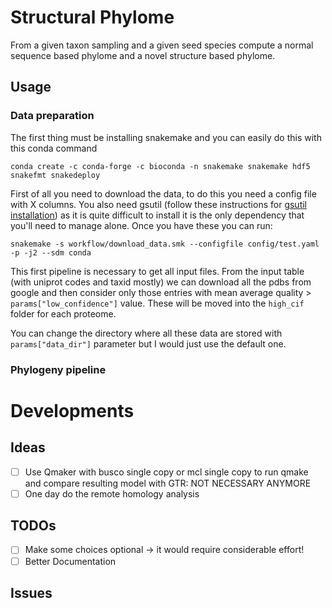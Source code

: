 # Structural Phylome

From a given taxon sampling and a given seed species compute a normal sequence based phylome and a novel structure based phylome.

## Usage

### Data preparation

The first thing must be installing snakemake and you can easily do this with this conda command

```
conda create -c conda-forge -c bioconda -n snakemake snakemake hdf5 snakefmt snakedeploy
```

First of all you need to download the data, to do this you need a config file with X columns. You also need gsutil (follow these instructions for [gsutil installation](https://cloud.google.com/storage/docs/gsutil_install)) as it is quite difficult to install it is the only dependency that you'll need to manage alone. Once you have these you can run:

`snakemake -s workflow/download_data.smk --configfile config/test.yaml -p -j2 --sdm conda`

This first pipeline is necessary to get all input files. From the input table (with uniprot codes and taxid mostly) we can download all the pdbs from google and then consider only those entries with mean average quality > `params["low_confidence"]` value. These will be moved into the `high_cif` folder for each proteome.

You can change the directory where all these data are stored with `params["data_dir"]` parameter but I would just use the default one.

### Phylogeny pipeline

# Developments

## Ideas

- [ ] Use Qmaker with busco single copy or mcl single copy to run qmake and compare resulting model with GTR: NOT NECESSARY ANYMORE
- [ ] One day do the remote homology analysis

## TODOs

- [ ] Make some choices optional -> it would require considerable effort!
- [ ] Better Documentation

## Issues
